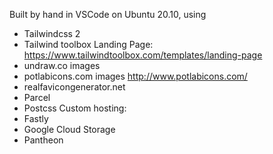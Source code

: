 Built by hand in VSCode on Ubuntu 20.10, using
- Tailwindcss 2
- Tailwind toolbox Landing Page: https://www.tailwindtoolbox.com/templates/landing-page
- undraw.co images
- potlabicons.com images http://www.potlabicons.com/
- realfavicongenerator.net
- Parcel
- Postcss
Custom hosting:
- Fastly
- Google Cloud Storage
- Pantheon